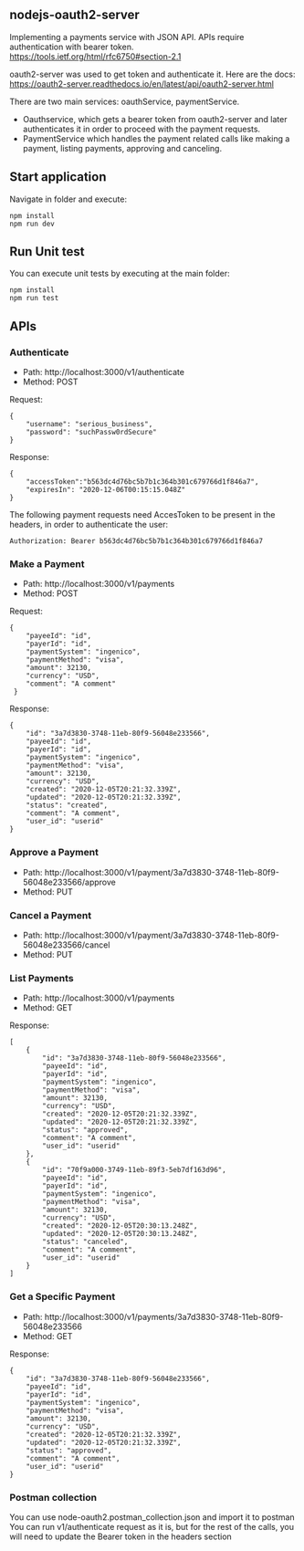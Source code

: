 ## nodejs-oauth2-server

Implementing a payments service with JSON API. APIs require authentication with bearer token. 
https://tools.ietf.org/html/rfc6750#section-2.1


oauth2-server was used to get token and authenticate it. Here are the docs:
https://oauth2-server.readthedocs.io/en/latest/api/oauth2-server.html

There are two main services: oauthService, paymentService.

- Oauthservice, which gets a bearer token from oauth2-server and later authenticates it in order to proceed with the payment requests.
- PaymentService which handles the payment related calls like making a payment, listing payments, approving and canceling.


## Start application

Navigate in folder and execute:
```
npm install
npm run dev
```

## Run Unit test
You can execute unit tests by executing at the main folder:
```
npm install
npm run test
```
## APIs

### Authenticate

- Path: http://localhost:3000/v1/authenticate
- Method: POST

Request:
```
{
    "username": "serious_business",
    "password": "suchPassw0rdSecure"
}
```

Response:
```
{
    "accessToken":"b563dc4d76bc5b7b1c364b301c679766d1f846a7",
    "expiresIn": "2020-12-06T00:15:15.048Z"
}
```

The following payment requests need AccesToken to be present in the headers, in order to authenticate the user:
```
Authorization: Bearer b563dc4d76bc5b7b1c364b301c679766d1f846a7
```
### Make a Payment
 
- Path: http://localhost:3000/v1/payments
- Method: POST

Request:
```
{
    "payeeId": "id",
    "payerId": "id",
    "paymentSystem": "ingenico",
    "paymentMethod": "visa",
    "amount": 32130,
    "currency": "USD",
    "comment": "A comment"
 }
```

Response:
```
{
    "id": "3a7d3830-3748-11eb-80f9-56048e233566",
    "payeeId": "id",
    "payerId": "id",
    "paymentSystem": "ingenico",
    "paymentMethod": "visa",
    "amount": 32130,
    "currency": "USD",
    "created": "2020-12-05T20:21:32.339Z",
    "updated": "2020-12-05T20:21:32.339Z",
    "status": "created",
    "comment": "A comment",
    "user_id": "userid"
}
```

### Approve a Payment
 
- Path: http://localhost:3000/v1/payment/3a7d3830-3748-11eb-80f9-56048e233566/approve
- Method: PUT


### Cancel a Payment
 
- Path: http://localhost:3000/v1/payment/3a7d3830-3748-11eb-80f9-56048e233566/cancel
- Method: PUT


### List Payments
 
- Path: http://localhost:3000/v1/payments
- Method: GET

Response:
```
[
    {
        "id": "3a7d3830-3748-11eb-80f9-56048e233566",
        "payeeId": "id",
        "payerId": "id",
        "paymentSystem": "ingenico",
        "paymentMethod": "visa",
        "amount": 32130,
        "currency": "USD",
        "created": "2020-12-05T20:21:32.339Z",
        "updated": "2020-12-05T20:21:32.339Z",
        "status": "approved",
        "comment": "A comment",
        "user_id": "userid"
    },
    {
        "id": "70f9a000-3749-11eb-89f3-5eb7df163d96",
        "payeeId": "id",
        "payerId": "id",
        "paymentSystem": "ingenico",
        "paymentMethod": "visa",
        "amount": 32130,
        "currency": "USD",
        "created": "2020-12-05T20:30:13.248Z",
        "updated": "2020-12-05T20:30:13.248Z",
        "status": "canceled",
        "comment": "A comment",
        "user_id": "userid"
    }
]
```

### Get a Specific Payment
 
- Path: http://localhost:3000/v1/payments/3a7d3830-3748-11eb-80f9-56048e233566
- Method: GET

Response:
```
{
    "id": "3a7d3830-3748-11eb-80f9-56048e233566",
    "payeeId": "id",
    "payerId": "id",
    "paymentSystem": "ingenico",
    "paymentMethod": "visa",
    "amount": 32130,
    "currency": "USD",
    "created": "2020-12-05T20:21:32.339Z",
    "updated": "2020-12-05T20:21:32.339Z",
    "status": "approved",
    "comment": "A comment",
    "user_id": "userid"
}
```

### Postman collection

You can use node-oauth2.postman_collection.json and import it to postman 
You can run v1/authenticate request as it is, but for the rest of the calls, you will need to update the Bearer token in the headers section